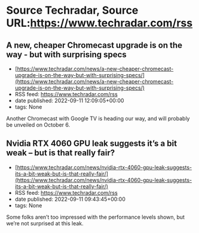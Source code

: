 # Source Techradar, Source URL:https://www.techradar.com/rss

## A new, cheaper Chromecast upgrade is on the way - but with surprising specs
 - [https://www.techradar.com/news/a-new-cheaper-chromecast-upgrade-is-on-the-way-but-with-surprising-specs/](https://www.techradar.com/news/a-new-cheaper-chromecast-upgrade-is-on-the-way-but-with-surprising-specs/)
 - RSS feed: https://www.techradar.com/rss
 - date published: 2022-09-11 12:09:05+00:00
 - tags: None

Another Chromecast with Google TV is heading our way, and will probably be unveiled on October 6.

## Nvidia RTX 4060 GPU leak suggests it’s a bit weak – but is that really fair?
 - [https://www.techradar.com/news/nvidia-rtx-4060-gpu-leak-suggests-its-a-bit-weak-but-is-that-really-fair/](https://www.techradar.com/news/nvidia-rtx-4060-gpu-leak-suggests-its-a-bit-weak-but-is-that-really-fair/)
 - RSS feed: https://www.techradar.com/rss
 - date published: 2022-09-11 09:43:45+00:00
 - tags: None

Some folks aren’t too impressed with the performance levels shown, but we’re not surprised at this leak.
